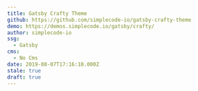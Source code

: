 ```yaml
---
title: Gatsby Crafty Theme
github: https://github.com/simplecode-io/gatsby-crafty-theme
demo: https://demos.simplecode.io/gatsby/crafty/
author: simplecode-io
ssg:
  - Gatsby
cms:
  - No Cms
date: 2019-08-07T17:16:18.000Z
stale: true
draft: true
---
```

